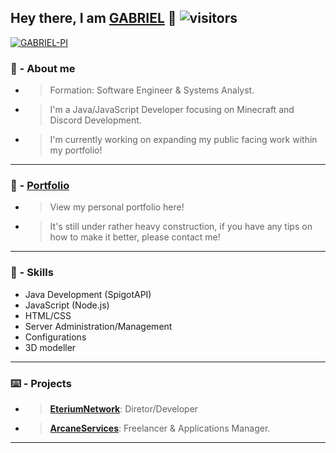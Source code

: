 ## Hey there, I am [GABRIEL](https://github.com/GABRIEL-PI) 👋 ![visitors](https://visitor-badge.glitch.me/badge?page_id=GABRIEL-PI)
[![GABRIEL-PI](https://github-readme-stats.vercel.app/api?username=GABRIEL-PI&show_icons=true&theme=dracula&count_private=true)](https://github.com/GABRIEL-PI)<br/>
### 🤵 - About me 
- > Formation: Software Engineer & Systems Analyst.
- > I'm a Java/JavaScript Developer focusing on Minecraft and Discord Development.
- > I'm currently working on expanding my public facing work within my portfolio!

------------
### 📖 - **[Portfolio](https://s1lent-dev.github.io/portifolio/ "Portfolio")**
- > View my personal portfolio here!
- > It's still under rather heavy construction, if you have any tips on how to make it better, please contact me!
------------

### 📖 - Skills
- Java Development (SpigotAPI)
- JavaScript (Node.js)
- HTML/CSS
- Server Administration/Management
- Configurations
- 3D modeller
------------

### ⌨️ - Projects
- > **[EteriumNetwork](https://discord.gg/M5xfHQxAFX "EteriumNetwork")**: Diretor/Developer
- > **[ArcaneServices](https://discord.gg/arcanestudios "ArcaneServices")**: Freelancer & Applications Manager.

------------
